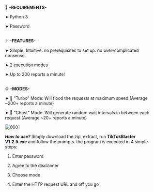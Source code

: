 💢 <b>-REQUIREMENTS- </b>

➤ Python 3 <br>

➤ Password
<br>
<br>

✨ <b>-FEATURES-</b>

➤ Simple, Intuitive. no prerequisites to set up. no over-complicated nonsense. <br>

➤ 2 execution modes <br>

➤ Up to 200 reports a minute! <br>
<bR>

⚙️ <b>-MODES- </b>

➤ 🚀 "Turbo" Mode: Will flood the requests at maximum speed (Average ~200+ reports a minute)

➤ 👻 "Ghost" Mode: Will generate random wait intervals in between each request (Average ~20+ reports a minute)

<img src="https://i.ibb.co/nfZ84Rz/0001.png" alt="0001" border="0"></a>


<b><i>How to use?</b></i>
Simply download the zip, extract, run <b>TikTokBlaster V1.2.5.exe</b> and follow the prompts. the program is executed in 4 simple steps:
1. Enter password

2. Agree to the disclaimer

3. Choose mode

4. Enter the HTTP request URL and off you go
